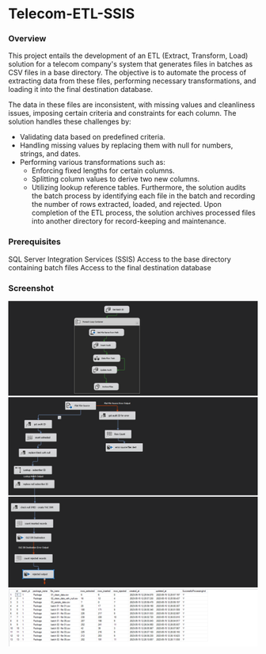 # Telecom-ETL-SSIS

### Overview
This project entails the development of an ETL (Extract, Transform, Load) solution for a telecom company's system that generates files in batches as CSV files in a base directory. The objective is to automate the process of extracting data from these files, performing necessary transformations, and loading it into the final destination database.

The data in these files are inconsistent, with missing values and cleanliness issues, imposing certain criteria and constraints for each column. The solution handles these challenges by:

* Validating data based on predefined criteria.
* Handling missing values by replacing them with null for numbers, strings, and dates.
* Performing various transformations such as:
  * Enforcing fixed lengths for certain columns.
  * Splitting column values to derive two new columns.
  * Utilizing lookup reference tables.
Furthermore, the solution audits the batch process by identifying each file in the batch and recording the number of rows extracted, loaded, and rejected. Upon completion of the ETL process, the solution archives processed files into another directory for record-keeping and maintenance.


### Prerequisites
SQL Server Integration Services (SSIS)
Access to the base directory containing batch files
Access to the final destination database


### Screenshot

![Screenshot: ](Img/1.PNG )
![Screenshot: ](Img/2.PNG )
![Screenshot: ](Img/3.PNG )
![Screenshot: ](Img/4.PNG )